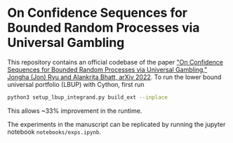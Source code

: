 # On Confidence Sequences for Bounded Random Processes via Universal Gambling

This repository contains an official codebase of the paper ["On Confidence Sequences for Bounded Random Processes via Universal Gambling," Jongha (Jon) Ryu and Alankrita Bhatt, arXiv 2022](https://arxiv.org/abs/2207.12382).
To run the lower bound universal portfolio (LBUP) with Cython, first run
```bash
python3 setup_lbup_integrand.py build_ext --inplace
```
This allows ~33% improvement in the runtime.

The experiments in the manuscript can be replicated by running the jupyter notebook `notebooks/exps.ipynb`. 
